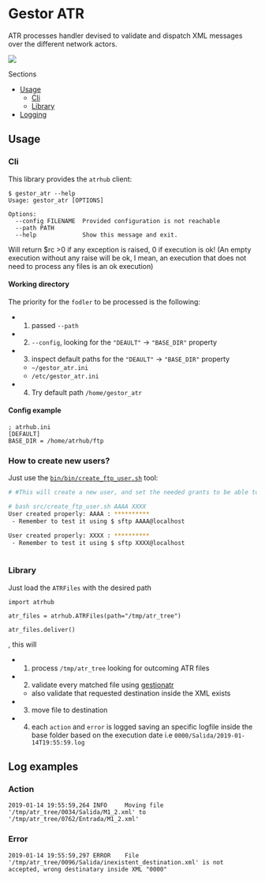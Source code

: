 # Gestor ATR

ATR processes handler devised to validate and dispatch XML messages over the different network actors.

![](.resources/atrhub.jpg)

Sections
- [Usage](#usage)
  - [Cli](#cli)
  - [Library](#library)
- [Logging](#log-examples)


## Usage

### Cli

This library provides the `atrhub` client:

```
$ gestor_atr --help
Usage: gestor_atr [OPTIONS]

Options:
  --config FILENAME  Provided configuration is not reachable
  --path PATH
  --help             Show this message and exit.
```

Will return $rc >0 if any exception is raised, 0 if execution is ok! (An empty execution without any raise will be ok, I mean, an execution that does not need to process any files is an ok execution)

#### Working directory

The priority for the `fodler` to be processed is the following:
- 1) passed `--path`
- 2) `--config`, looking for the `"DEAULT"` -> `"BASE_DIR"` property
- 3) inspect default paths for the `"DEAULT"` -> `"BASE_DIR"` property
  - `~/gestor_atr.ini`
  - `/etc/gestor_atr.ini`
- 4) Try default path `/home/gestor_atr`

#### Config example

```
; atrhub.ini
[DEFAULT]
BASE_DIR = /home/atrhub/ftp
```

### How to create new users?

Just use the [`bin/bin/create_ftp_user.sh`](bin/create_ftp_user.sh) tool:

```sh
# #This will create a new user, and set the needed grants to be able to interact with the atrhub

# bash src/create_ftp_user.sh AAAA XXXX
User created properly: AAAA : **********
 - Remember to test it using $ sftp AAAA@localhost

User created properly: XXXX : **********
 - Remember to test it using $ sftp XXXX@localhost
 
```


### Library

Just load the `ATRFiles` with the desired path

```
import atrhub

atr_files = atrhub.ATRFiles(path="/tmp/atr_tree")

atr_files.deliver()
```
, this will
- 1) process `/tmp/atr_tree` looking for outcoming ATR files
- 2) validate every matched file using [gestionatr](https://github.com/gisce/gestionatr)
  - also validate that requested destination inside the XML exists
- 3) move file to destination
- 4) each `action` and `error` is logged saving an specific logfile inside the base folder based on the execution date i.e `0000/Salida/2019-01-14T19:55:59.log`

## Log examples

### Action
```
2019-01-14 19:55:59,264 INFO     Moving file '/tmp/atr_tree/0034/Salida/M1_2.xml' to '/tmp/atr_tree/0762/Entrada/M1_2.xml'
```

### Error

```
2019-01-14 19:55:59,297 ERROR    File '/tmp/atr_tree/0096/Salida/inexistent_destination.xml' is not accepted, wrong destinatary inside XML "0000"
```
